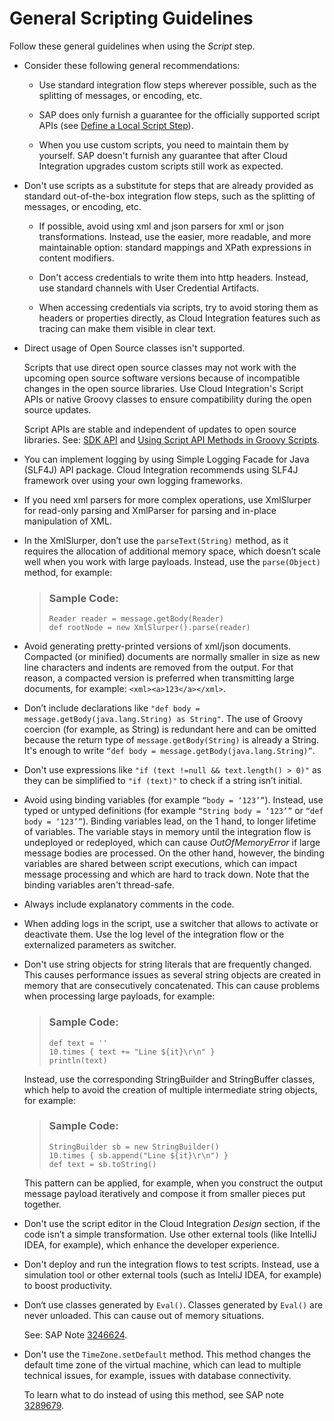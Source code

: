 <!-- loiofcbf0f20059a4ffba7dfda7d28830ccd -->

# General Scripting Guidelines



Follow these general guidelines when using the *Script* step.

-   Consider these following general recommendations:

    -   Use standard integration flow steps wherever possible, such as the splitting of messages, or encoding, etc.

    -   SAP does only furnish a guarantee for the officially supported script APIs \(see [Define a Local Script Step](define-a-local-script-step-03b32eb.md)\).

    -   When you use custom scripts, you need to maintain them by yourself. SAP doesn't furnish any guarantee that after Cloud Integration upgrades custom scripts still work as expected.


-   Don't use scripts as a substitute for steps that are already provided as standard out-of-the-box integration flow steps, such as the splitting of messages, or encoding, etc.

    -   If possible, avoid using xml and json parsers for xml or json transformations. Instead, use the easier, more readable, and more maintainable option: standard mappings and XPath expressions in content modifiers.

    -   Don't access credentials to write them into http headers. Instead, use standard channels with User Credential Artifacts.

    -   When accessing credentials via scripts, try to avoid storing them as headers or properties directly, as Cloud Integration features such as tracing can make them visible in clear text.


-   Direct usage of Open Source classes isn't supported.

    Scripts that use direct open source classes may not work with the upcoming open source software versions because of incompatible changes in the open source libraries. Use Cloud Integration's Script APIs or native Groovy classes to ensure compatibility during the open source updates.

    Script APIs are stable and independent of updates to open source libraries. See: [SDK API](sdk-api-c5c7933.md) and [Using Script API Methods in Groovy Scripts](using-script-api-methods-in-groovy-scripts-062f7a7.md).

-   You can implement logging by using Simple Logging Facade for Java \(SLF4J\) API package. Cloud Integration recommends using SLF4J framework over using your own logging frameworks.

-   If you need xml parsers for more complex operations, use XmlSlurper for read-only parsing and XmlParser for parsing and in-place manipulation of XML.

-   In the XmlSlurper, don’t use the `parseText(String)` method, as it requires the allocation of additional memory space, which doesn’t scale well when you work with large payloads. Instead, use the `parse(Object)` method, for example:

    > ### Sample Code:  
    > ```
    > Reader reader = message.getBody(Reader)
    > def rootNode = new XmlSlurper().parse(reader)
    > 
    > ```

-   Avoid generating pretty-printed versions of xml/json documents. Compacted \(or minified\) documents are normally smaller in size as new line characters and indents are removed from the output. For that reason, a compacted version is preferred when transmitting large documents, for example: `<xml><a>123</a></xml>`.

-   Don’t include declarations like `"def body = message.getBody(java.lang.String) as String"`. The use of Groovy coercion \(for example, as String\) is redundant here and can be omitted because the return type of `message.getBody(String)` is already a String. It's enough to write `“def body = message.getBody(java.lang.String)”`.

-   Don't use expressions like `"if (text !=null && text.length() > 0)"` as they can be simplified to `"if (text)"` to check if a string isn’t initial.

-   Avoid using binding variables \(for example `“body = ‘123’”`\). Instead, use typed or untyped definitions \(for example `“String body = ‘123’”` or `“def body = ‘123’”`\). Binding variables lead, on the 1 hand, to longer lifetime of variables. The variable stays in memory until the integration flow is undeployed or redeployed, which can cause *OutOfMemoryError* if large message bodies are processed. On the other hand, however, the binding variables are shared between script executions, which can impact message processing and which are hard to track down. Note that the binding variables aren't thread-safe.

-   Always include explanatory comments in the code.

-   When adding logs in the script, use a switcher that allows to activate or deactivate them. Use the log level of the integration flow or the externalized parameters as switcher.

-   Don't use string objects for string literals that are frequently changed. This causes performance issues as several string objects are created in memory that are consecutively concatenated. This can cause problems when processing large payloads, for example:

    > ### Sample Code:  
    > ```
    > def text = ''
    > 10.times { text += "Line ${it}\r\n" }
    > println(text)
    > 
    > ```

    Instead, use the corresponding StringBuilder and StringBuffer classes, which help to avoid the creation of multiple intermediate string objects, for example:

    > ### Sample Code:  
    > ```
    > StringBuilder sb = new StringBuilder()
    > 10.times { sb.append("Line ${it}\r\n") }
    > def text = sb.toString()
    > 
    > ```

    This pattern can be applied, for example, when you construct the output message payload iteratively and compose it from smaller pieces put together.

-   Don't use the script editor in the Cloud Integration *Design* section, if the code isn’t a simple transformation. Use other external tools \(like IntelliJ IDEA, for example\), which enhance the developer experience.

-   Don't deploy and run the integration flows to test scripts. Instead, use a simulation tool or other external tools \(such as InteliJ IDEA, for example\) to boost productivity.

-   Don‘t use classes generated by `Eval()`. Classes generated by `Eval()` are never unloaded. This can cause out of memory situations.

    See: SAP Note [3246624](https://me.sap.com/notes/3246624).

-   Don't use the `TimeZone.setDefault` method. This method changes the default time zone of the virtual machine, which can lead to multiple technical issues, for example, issues with database connectivity.

    To learn what to do instead of using this method, see SAP note [3289679](https://me.sap.com/notes/3289679).


